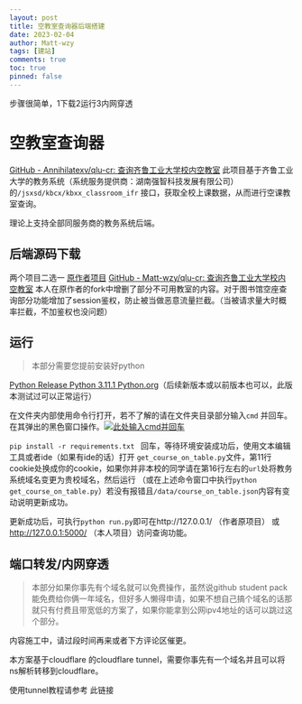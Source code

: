 ```yaml
---
layout: post
title: 空教室查询器后端搭建
date: 2023-02-04
author: Matt-wzy
tags: [建站]
comments: true
toc: true
pinned: false
---
```


步骤很简单，1下载2运行3内网穿透

<!-- more -->

# 空教室查询器

[GitHub - Annihilatexv/qlu-cr: 查询齐鲁工业大学校内空教室](https://github.com/Annihilatexv/qlu-cr.git) 此项目基于齐鲁工业大学的教务系统（系统服务提供商：湖南强智科技发展有限公司）的`/jsxsd/kbcx/kbxx_classroom_ifr` 接口，获取全校上课数据，从而进行空课教室查询。

理论上支持全部同服务商的教务系统后端。

## 后端源码下载

两个项目二选一 [原作者项目](https://github.com/Annihilatexv/qlu-cr.git) [GitHub - Matt-wzy/qlu-cr: 查询齐鲁工业大学校内空教室](https://github.com/Matt-wzy/qlu-cr.git) 本人在原作者的fork中增删了部分不可用教室的内容。对于图书馆空座查询部分功能增加了session鉴权，防止被当做恶意流量拦截。（当被请求量大时概率拦截，不加鉴权也没问题）

## 运行

> 本部分需要您提前安装好python 

[Python Release Python 3.11.1  Python.org](https://www.python.org/downloads/release/python-3111/)（后续新版本或以前版本也可以，此版本测试过可以正常运行）

在文件夹内部使用命令行打开，若不了解的请在文件夹目录部分输入`cmd` 并回车。在其弹出的黑色窗口操作。[![此处输入cmd并回车](https://cdn-p.freejishu.com/img/2023/02/04/20ut.th.png)](https://img.freejishu.com/image/20ut) 

`pip install -r requirements.txt ` 回车，等待环境安装成功后，使用文本编辑工具或者ide（如果有ide的话）打开 `get_course_on_table.py`文件，第11行cookie处换成你的cookie，如果你并非本校的同学请在第16行左右的`url`处将教务系统域名变更为贵校域名，然后运行 （或在上述命令窗口中执行`python get_course_on_table.py`）若没有报错且`/data/course_on_table.json`内容有变动说明更新成功。

更新成功后，可执行`python run.py`即可在http://127.0.0.1/ （作者原项目） 或 http://127.0.0.1:5000/ （本人项目）访问查询功能。

## 端口转发/内网穿透

> 本部分如果你事先有个域名就可以免费操作，虽然说github student pack能免费给你俩一年域名，但好多人懒得申请，如果不想自己搞个域名的话那就只有付费且带宽低的方案了，如果你能拿到公网ipv4地址的话可以跳过这个部分。

内容施工中，请过段时间再来或者下方评论区催更。

本方案基于cloudflare 的cloudflare tunnel，需要你事先有一个域名并且可以将ns解析转移到cloudflare。

使用tunnel教程请参考 此链接 


